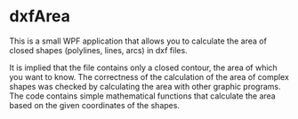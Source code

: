 # dxfArea

This is a small WPF application that allows you to calculate the area of closed shapes (polylines, lines, arcs) in dxf files.

It is implied that the file contains only a closed contour, the area of which you want to know. The correctness of the calculation of the area of complex shapes was checked by calculating the area with other graphic programs. The code contains simple mathematical functions that calculate the area based on the given coordinates of the shapes.
